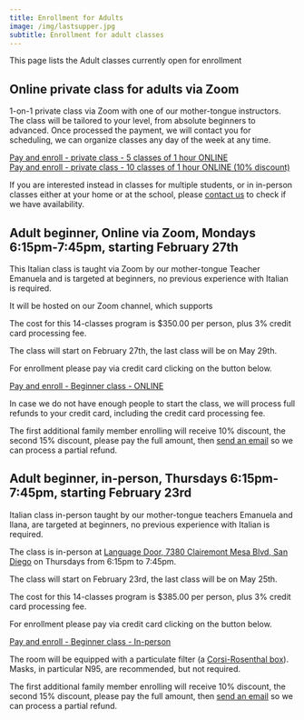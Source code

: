 ```yaml
---
title: Enrollment for Adults
image: /img/lastsupper.jpg
subtitle: Enrollment for adult classes
---
```


This page lists the Adult classes currently open for enrollment

## Online private class for adults via Zoom

1-on-1 private class via Zoom with one of our mother-tongue instructors. The class will be tailored to your level, from absolute beginners to advanced. Once processed the payment, we will contact you for scheduling, we can organize classes any day of the week at any time.

<div class="tc">
<a href="https://link.waveapps.com/d5wbga-jtfh9e" class="btn raise">Pay and enroll - private class - 5 classes of 1 hour ONLINE</a>
</div>

<div class="tc">
<a href="https://link.waveapps.com/6dc8zx-6szp39" class="btn raise">Pay and enroll - private class - 10 classes of 1 hour ONLINE (10% discount)</a>
</div>

If you are interested instead in classes for multiple students, or in in-person classes either at your home or at the school, please [contact us](https://www.italianschoolsd.com/contact/) to check if we have availability.

## Adult beginner, Online via Zoom, Mondays 6:15pm-7:45pm, starting February 27th

This Italian class is taught via Zoom by our mother-tongue Teacher Emanuela and is targeted at beginners, no previous experience with Italian is required.

It will be hosted on our Zoom channel, which supports 

The cost for this 14-classes program is $350.00 per person, plus 3% credit card processing fee.

The class will start on February 27th, the last class will be on May 29th.

For enrollment please pay via credit card clicking on the button below.

<div class="tc">
<a href="https://link.waveapps.com/sj89um-vsrka9" class="btn raise">Pay and enroll - Beginner class - ONLINE</a>
</div>

In case we do not have enough people to start the class, we will process full refunds to your credit card, including the credit card processing fee.

The first additional family member enrolling will receive 10% discount, the second 15% discount, please pay the full amount, then [send an email](https://www.italianschoolsd.com/contact/) so we can process a partial refund.

## Adult beginner, in-person, Thursdays 6:15pm-7:45pm, starting February 23rd

Italian class in-person taught by our mother-tongue teachers Emanuela and Ilana, are targeted at beginners, no previous experience with Italian is required.

The class is in-person at [Language Door, 7380 Clairemont Mesa Blvd, San Diego](https://goo.gl/maps/vCotwAoBbYNpx8vV9) on Thursdays from 6:15pm to 7:45pm.

The class will start on February 23rd, the last class will be on May 25th.

The cost for this 14-classes program is $385.00 per person, plus 3% credit card processing fee.

For enrollment please pay via credit card clicking on the button below.

<div class="tc">
<a href="https://link.waveapps.com/4kvknf-vzt9z5" class="btn raise">Pay and enroll - Beginner class - In-person</a>
</div>

The room will be equipped with a particulate filter (a [Corsi-Rosenthal box](https://en.wikipedia.org/wiki/Corsi%E2%80%93Rosenthal_Box)). Masks, in particular N95, are recommended, but not required.

The first additional family member enrolling will receive 10% discount, the second 15% discount, please pay the full amount, then [send an email](https://www.italianschoolsd.com/contact/) so we can process a partial refund.
